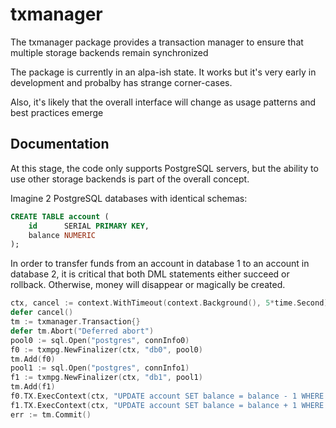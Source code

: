 # txmanager
The txmanager package provides a transaction manager to
ensure that multiple storage backends remain synchronized

The package is currently in an alpa-ish state. It works
but it's very early in development and probalby has strange
corner-cases.

Also, it's likely that the overall interface will change
as usage patterns and best practices emerge

## Documentation 

At this stage, the code only supports PostgreSQL servers,
but the ability to use other storage backends is part of
the overall concept.

Imagine 2 PostgreSQL databases with identical schemas:
```sql
CREATE TABLE account (
    id      SERIAL PRIMARY KEY,
    balance NUMERIC
);
```

In order to transfer funds from an account in database 1
to an account in database 2, it is critical that both
DML statements either succeed or rollback. Otherwise, money
will disappear or magically be created.

```go
ctx, cancel := context.WithTimeout(context.Background(), 5*time.Second)
defer cancel()
tm := txmanager.Transaction{}
defer tm.Abort("Deferred abort")
pool0 := sql.Open("postgres", connInfo0)
f0 := txmpg.NewFinalizer(ctx, "db0", pool0)
tm.Add(f0)
pool1 := sql.Open("postgres", connInfo1)
f1 := txmpg.NewFinalizer(ctx, "db1", pool1)
tm.Add(f1)
f0.TX.ExecContext(ctx, "UPDATE account SET balance = balance - 1 WHERE ID = 5")
f1.TX.ExecContext(ctx, "UPDATE account SET balance = balance + 1 WHERE ID = 6")
err := tm.Commit()
```